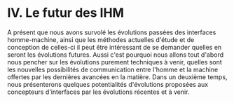 # IV. Le futur des IHM

A présent que nous avons survolé les évolutions passées des interfaces homme-machine, ainsi que les méthodes actuelles d'étude et de conception de celles-ci il peut être intéressant de se demander quelles en seront les évolutions futures. Aussi c'est pourquoi nous allons tout d'abord nous pencher sur les évolutions purement techniques à venir, quelles sont les nouvelles possibilités de communication entre l'homme et la machine offertes par les dernières avancées en la matière. Dans un deuxième temps, nous présenterons quelques potentialités d'évolutions proposées aux concepteurs d'interfaces par les évolutions récentes et à venir. 